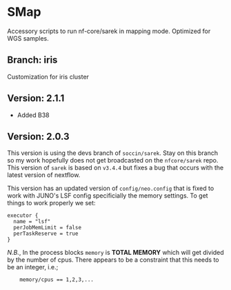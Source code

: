 # SMap

Accessory scripts to run nf-core/sarek in mapping mode. Optimized for WGS samples. 

## Branch: iris

Customization for iris cluster

## Version: 2.1.1

- Added B38

## Version: 2.0.3

This version is using the devs branch of `soccin/sarek`. Stay on this branch so my work hopefully does not get broadcasted on the `nfcore/sarek` repo. This version of `sarek` is based on `v3.4.4` but fixes a bug that occurs with the latest version of nextflow.

This version has an updated version of `config/neo.config` that is fixed to work with JUNO's LSF config specificially the memory settings. To get things to work properly we set:
```
executor {
  name = "lsf"
  perJobMemLimit = false
  perTaskReserve = true
}
```
*N.B.*, In the process blocks `memory` is **TOTAL MEMORY** which will get divided by the number of cpus. There appears to be a constraint that this needs to be an integer, i.e.;
```
	memory/cpus == 1,2,3,...
```
